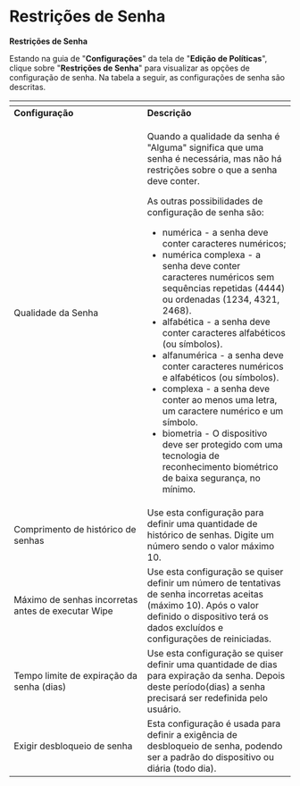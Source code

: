 # Restrições de Senha

**Restrições de Senha**

Estando na guia de "**Configurações**" da tela de "**Edição de Políticas**", clique sobre "**Restrições de Senha**" para visualizar as opções de configuração de senha. Na tabela a seguir, as configurações de senha são descritas.

<table data-header-hidden><thead><tr><th width="223"></th><th></th></tr></thead><tbody><tr><td><strong>Configuração</strong></td><td><strong>Descrição</strong></td></tr><tr><td>Qualidade da Senha</td><td><p>Quando a qualidade da senha é "Alguma" significa que uma senha é necessária, mas não há restrições sobre o que a senha deve conter.</p><p>As outras possibilidades de configuração de senha são:</p><ul><li>numérica - a senha deve conter caracteres numéricos;</li><li>numérica complexa - a senha deve conter caracteres numéricos sem sequências repetidas (4444) ou ordenadas (1234, 4321, 2468).</li><li>alfabética - a senha deve conter caracteres alfabéticos (ou símbolos).</li><li>alfanumérica - a senha deve conter caracteres numéricos e alfabéticos (ou símbolos).</li><li>complexa - a senha deve conter ao menos uma letra, um caractere numérico e um símbolo.</li><li>biometria - O dispositivo deve ser protegido com uma tecnologia de reconhecimento biométrico de baixa segurança, no mínimo.</li></ul></td></tr><tr><td>Comprimento de histórico de senhas</td><td>Use esta configuração para definir uma quantidade de histórico de senhas. Digite um número sendo o valor máximo 10.</td></tr><tr><td>Máximo de senhas incorretas antes de executar Wipe</td><td>Use esta configuração se quiser definir um número de tentativas de senha incorretas aceitas (máximo 10). Após o valor definido o dispositivo terá os dados excluídos e configurações de reiniciadas.</td></tr><tr><td>Tempo limite de expiração da senha (dias)</td><td>Use esta configuração se quiser definir uma quantidade de dias para expiração da senha. Depois deste período(dias) a senha precisará ser redefinida pelo usuário.</td></tr><tr><td>Exigir desbloqueio de senha</td><td>Esta configuração é usada para definir a exigência de desbloqueio de senha, podendo ser a padrão do dispositivo ou diária (todo dia).</td></tr></tbody></table>

